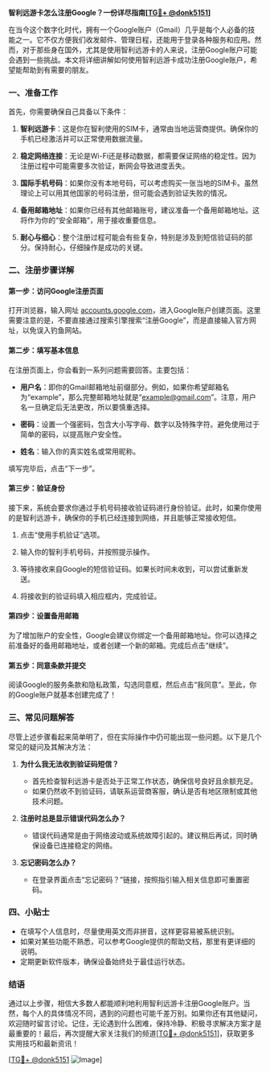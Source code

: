 **智利远游卡怎么注册Google？一份详尽指南[[TG💪+ @donk5151](https://t.me/s/donk5151)]**

在当今这个数字化时代，拥有一个Google账户（Gmail）几乎是每个人必备的技能之一。它不仅方便我们收发邮件、管理日程，还能用于登录各种服务和应用。然而，对于那些身在国外，尤其是使用智利远游卡的人来说，注册Google账户可能会遇到一些挑战。本文将详细讲解如何使用智利远游卡成功注册Google账户，希望能帮助到有需要的朋友。

### 一、准备工作

首先，你需要确保自己具备以下条件：

1. **智利远游卡**：这是你在智利使用的SIM卡，通常由当地运营商提供。确保你的手机已经激活并可以正常使用数据流量。
   
2. **稳定网络连接**：无论是Wi-Fi还是移动数据，都需要保证网络的稳定性。因为注册过程中可能需要多次验证，断网会导致进度丢失。

3. **国际手机号码**：如果你没有本地号码，可以考虑购买一张当地的SIM卡。虽然理论上可以用其他国家的号码注册，但可能会遇到验证失败的情况。

4. **备用邮箱地址**：如果你已经有其他邮箱账号，建议准备一个备用邮箱地址。这将作为你的“安全邮箱”，用于接收重要信息。

5. **耐心与细心**：整个注册过程可能会有些复杂，特别是涉及到短信验证码的部分。保持耐心，仔细操作是成功的关键。

### 二、注册步骤详解

#### 第一步：访问Google注册页面

打开浏览器，输入网址 [accounts.google.com](http://accounts.google.com)，进入Google账户创建页面。这里需要注意的是，不要直接通过搜索引擎搜索“注册Google”，而是直接输入官方网址，以免误入钓鱼网站。

#### 第二步：填写基本信息

在注册页面上，你会看到一系列问题需要回答。主要包括：

- **用户名**：即你的Gmail邮箱地址前缀部分。例如，如果你希望邮箱名为“example”，那么完整邮箱地址就是“example@gmail.com”。注意，用户名一旦确定后无法更改，所以要慎重选择。
  
- **密码**：设置一个强密码，包含大小写字母、数字以及特殊字符。避免使用过于简单的密码，以提高账户安全性。

- **姓名**：输入你的真实姓名或常用昵称。

填写完毕后，点击“下一步”。

#### 第三步：验证身份

接下来，系统会要求你通过手机号码接收验证码进行身份验证。此时，如果你使用的是智利远游卡，确保你的手机已经连接到网络，并且能够正常接收短信。

1. 点击“使用手机验证”选项。
   
2. 输入你的智利手机号码，并按照提示操作。

3. 等待接收来自Google的短信验证码。如果长时间未收到，可以尝试重新发送。

4. 将接收到的验证码填入相应框内，完成验证。

#### 第四步：设置备用邮箱

为了增加账户的安全性，Google会建议你绑定一个备用邮箱地址。你可以选择之前准备好的备用邮箱地址，或者创建一个新的邮箱。完成后点击“继续”。

#### 第五步：同意条款并提交

阅读Google的服务条款和隐私政策，勾选同意框，然后点击“我同意”。至此，你的Google账户就基本创建完成了！

### 三、常见问题解答

尽管上述步骤看起来简单明了，但在实际操作中仍可能出现一些问题。以下是几个常见的疑问及其解决方法：

1. **为什么我无法收到验证码短信？**
   - 首先检查智利远游卡是否处于正常工作状态，确保信号良好且余额充足。
   - 如果仍然收不到验证码，请联系运营商客服，确认是否有地区限制或其他技术问题。

2. **注册时总是显示错误代码怎么办？**
   - 错误代码通常是由于网络波动或系统故障引起的。建议稍后再试，同时确保设备已连接稳定的网络。

3. **忘记密码怎么办？**
   - 在登录界面点击“忘记密码？”链接，按照指引输入相关信息即可重置密码。

### 四、小贴士

- 在填写个人信息时，尽量使用英文而非拼音，这样更容易被系统识别。
- 如果对某些功能不熟悉，可以参考Google提供的帮助文档，那里有更详细的说明。
- 定期更新软件版本，确保设备始终处于最佳运行状态。

### 结语

通过以上步骤，相信大多数人都能顺利地利用智利远游卡注册Google账户。当然，每个人的具体情况不同，遇到的问题也可能千差万别。如果你还有其他疑问，欢迎随时留言讨论。记住，无论遇到什么困难，保持冷静、积极寻求解决方案才是最重要的！最后，再次提醒大家关注我们的频道[[TG💪+ @donk5151](https://t.me/s/donk5151)]，获取更多实用技巧和最新资讯！

[[TG💪+ @donk5151](https://t.me/s/donk5151) ![Image](https://i.postimg.cc/rwNCRYN7/Snipaste-2025-04-30-17-27-05.png)]